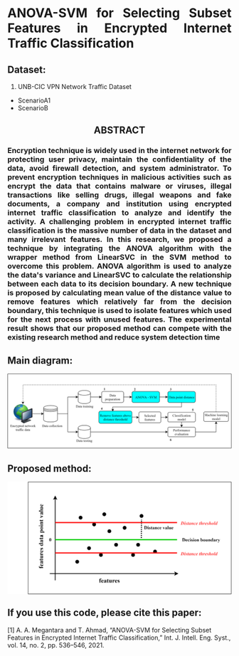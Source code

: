 <h1 align="justify">ANOVA-SVM for Selecting Subset Features in Encrypted Internet Traffic Classification </h1>

## Dataset:
1. UNB-CIC VPN Network Traffic Dataset
  - ScenarioA1
  - ScenarioB

<h2 align="center"> ABSTRACT </h2>
<h3 align="justify">Encryption technique is widely used in the internet network for protecting user privacy, maintain the confidentiality of the data, avoid firewall detection, and system administrator.  To prevent encryption techniques in malicious activities such as encrypt the data that contains malware or viruses, illegal transactions like selling drugs, illegal weapons and fake documents, a company and institution using encrypted internet traffic classification to analyze and identify the activity. A challenging problem in encrypted internet traffic classification is the massive number of data in the dataset and many irrelevant features. In this research, we proposed a technique by integrating the ANOVA algorithm with the wrapper method from LinearSVC in the SVM method to overcome this problem. ANOVA algorithm is used to analyze the data's variance and LinearSVC to calculate the relationship between each data to its decision boundary. A new technique is proposed by calculating mean value of the distance value to remove features which relatively far from the decision boundary, this technique is used to isolate features which used for the next process with unused features. The experimental result shows that our proposed method can compete with the existing research method and reduce system detection time</h3>


## Main diagram:
<img src="ANOVA-SVM.png">

## Proposed method:
<img align="center" src="decision-boundary.png">

## If you use this code, please cite this paper:
[1] A. A. Megantara and T. Ahmad, “ANOVA-SVM for Selecting Subset Features in Encrypted Internet Traffic Classification,” Int. J. Intell. Eng. Syst., vol. 14, no. 2, pp. 536–546, 2021.
